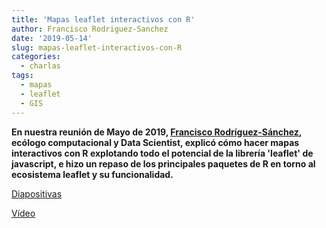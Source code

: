 ```yaml
---
title: 'Mapas leaflet interactivos con R'
author: Francisco Rodriguez-Sanchez
date: '2019-05-14'
slug: mapas-leaflet-interactivos-con-R
categories: 
  - charlas
tags: 
  - mapas
  - leaflet
  - GIS
---
```


**En nuestra reunión de Mayo de 2019, [Francisco Rodríguez-Sánchez](https://www.linkedin.com/in/frodriguezsanchez/), ecólogo computacional y Data Scientist, explicó cómo hacer mapas interactivos con R explotando todo el potencial de la librería 'leaflet' de javascript, e hizo un repaso de los principales paquetes de R en torno al ecosistema leaflet y su funcionalidad.**

[Diapositivas](https://pakillo.github.io/r-leaflet-maps/r-leaflet-maps-slides.html)

[Vídeo](https://www.youtube.com/watch?v=zEZLXP1D1ZQ)

